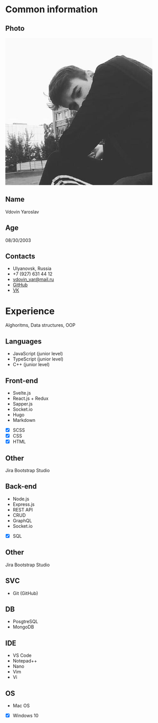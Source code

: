 # Common information

## Photo
![Image alt](https://github.com/Proza1k/Profile/blob/master/img/images.png)

## Name

Vdovin Yaroslav

## Age

08/30/2003

## Contacts

- Ulyanovsk, Russia
- +7 (927) 631 44 12
- vdovin_yar@mail.ru
- [GitHub](https://github.com/proza1k)
- [VK](https://vk.com/vdovin_yar)

# Experience

Alghoritms, Data structures, OOP

## Languages

- JavaScript (junior level)
- TypeScript (junior level)
- C++ (junior level)

## Front-end

- Svelte.js
- React.js + Redux
- Sapper.js
- Socket.io
- Hugo
- Markdown
- [x] SCSS
- [x] CSS
- [x] HTML

## Other
Jira
Bootstrap Studio

## Back-end
- Node.js
- Express.js
- REST API
- CRUD
- GraphQL
- Socket.io
- [x] SQL

## Other
Jira
Bootstrap Studio

## SVС
- Git (GitHub)

## DB

- PosgtreSQL
- MongoDB

## IDE

- VS Code
- Notepad++
- Nano
- Vim
- Vi

## OS

- Mac OS
- [x] Windows 10
